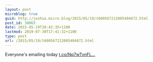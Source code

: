 ```yaml
---
layout: post
microblog: true
guid: http://joshua.micro.blog/2015/05/19/t600567212005404672.html
post_id: 38063
date: 2015-05-19T18:42:35+1100
lastmod: 2019-07-30T17:41:32+1100
type: post
url: /2015/05/19/t600567212005404672.html
---
```

Everyone's emailing today [t.co/Np7wTvnFL...](http://t.co/Np7wTvnFLe)
